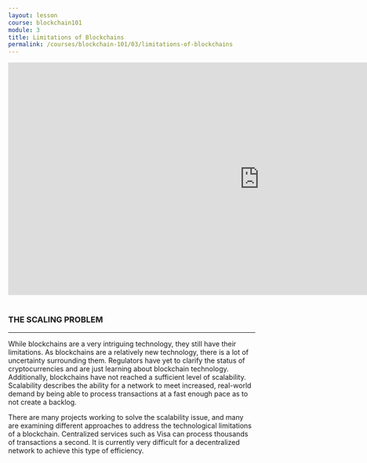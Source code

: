 ```yaml
---
layout: lesson
course: blockchain101
module: 3
title: Limitations of Blockchains
permalink: /courses/blockchain-101/03/limitations-of-blockchains
---
```


<span>
<div style="text-align: center;">

<iframe src="https://www.youtube.com/embed/hBGXsqiWdvw?rel=0" width="1024" height="475" frameborder="0" allowfullscreen="allowfullscreen"></iframe>

</div>
&nbsp;
<h3>THE SCALING PROBLEM</h3>

<hr />

<span style="font-weight: 400;">While blockchains are a very intriguing technology, they still have their limitations. As blockchains are a relatively new technology, there is a lot of uncertainty surrounding them. Regulators have yet to clarify the status of cryptocurrencies and are just learning about blockchain technology. Additionally, blockchains have not reached a sufficient level of scalability. Scalability describes the ability for a network to meet increased, real-world demand by being able to process transactions at a fast enough pace as to not create a backlog. </span>

<span style="font-weight: 400;">There are many projects working to solve the scalability issue, and many are examining different approaches to address the technological limitations of a blockchain. Centralized services such as Visa can process thousands of transactions a second. It is currently very difficult for a decentralized network to achieve this type of efficiency.</span>

